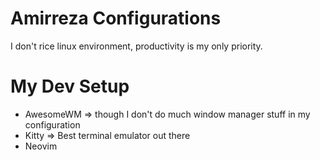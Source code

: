 # Amirreza Configurations
I don't rice linux environment, productivity is my only priority.

# My Dev Setup
- AwesomeWM => though I don't do much window manager stuff in my configuration
- Kitty => Best terminal emulator out there
- Neovim

